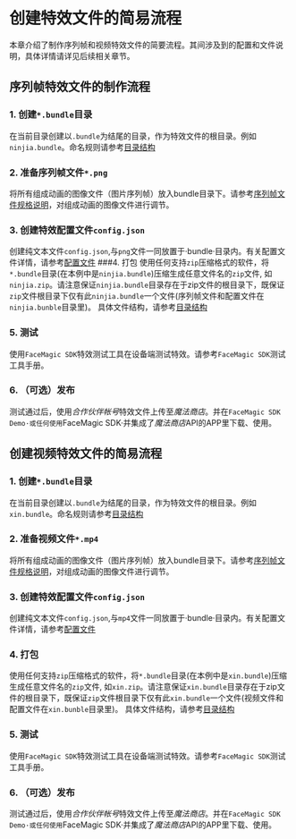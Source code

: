# 创建特效文件的简易流程

本章介绍了制作序列帧和视频特效文件的简要流程。其间涉及到的配置和文件说明，具体详情请详见后续相关章节。

<!-- toc -->

## 序列帧特效文件的制作流程

### 1. 创建`*.bundle`目录
在当前目录创建以`.bundle`为结尾的目录，作为特效文件的根目录。例如`ninjia.bundle`。命名规则请参考[目录结构](frame-structure.md)
### 2. 准备序列帧文件`*.png`
将所有组成动画的图像文件（图片序列帧）放入bundle目录下。请参考[序列帧文件规格说明](frame-spec.md)，对组成动画的图像文件进行调节。
### 3. 创建特效配置文件`config.json`
创建纯文本文件`config.json`,与`png`文件一同放置于·bundle·目录内。有关配置文件详情，请参考[配置文件](config.md)
###4. 打包
使用任何支持`zip`压缩格式的软件，将`*.bundle`目录(在本例中是`ninjia.bundle`)压缩生成任意文件名的`zip`文件, 如`ninjia.zip`。请注意保证`ninjia.bundle`目录存在于zip文件的根目录下，既保证`zip`文件根目录下仅有此`ninjia.bundle`一个文件(序列帧文件和配置文件在`ninjia.bunble`目录里)。
具体文件结构，请参考[目录结构](frame_structure.md)
### 5. 测试
使用`FaceMagic SDK`特效测试工具在设备端测试特效。请参考`FaceMagic SDK`测试工具手册。
### 6. （可选）发布
测试通过后，使用*合作伙伴帐号*特效文件上传至*魔法商店*。并在`FaceMagic SDK Demo·或任何使用`FaceMagic SDK·并集成了*魔法商店*API的APP里下载、使用。

## 创建视频特效文件的简易流程

### 1. 创建`*.bundle`目录
在当前目录创建以`.bundle`为结尾的目录，作为特效文件的根目录。例如`xin.bundle`。命名规则请参考[目录结构](frame-structure.md)
### 2. 准备视频文件`*.mp4`
将所有组成动画的图像文件（图片序列帧）放入bundle目录下。请参考[序列帧文件规格说明](frame-spec.md)，对组成动画的图像文件进行调节。
### 3. 创建特效配置文件`config.json`
创建纯文本文件`config.json`,与`mp4`文件一同放置于·bundle·目录内。有关配置文件详情，请参考[配置文件](config.md)
### 4. 打包
使用任何支持`zip`压缩格式的软件，将`*.bundle`目录(在本例中是`xin.bundle`)压缩生成任意文件名的`zip`文件, 如`xin.zip`。请注意保证`xin.bundle`目录存在于zip文件的根目录下，既保证`zip`文件根目录下仅有此`xin.bundle`一个文件(视频文件和配置文件在`xin.bunble`目录里)。
具体文件结构，请参考[目录结构](frame_structure.md)
### 5. 测试
使用`FaceMagic SDK`特效测试工具在设备端测试特效。请参考`FaceMagic SDK`测试工具手册。
### 6. （可选）发布
测试通过后，使用*合作伙伴帐号*特效文件上传至*魔法商店*。并在`FaceMagic SDK Demo·或任何使用`FaceMagic SDK·并集成了*魔法商店*API的APP里下载、使用。
